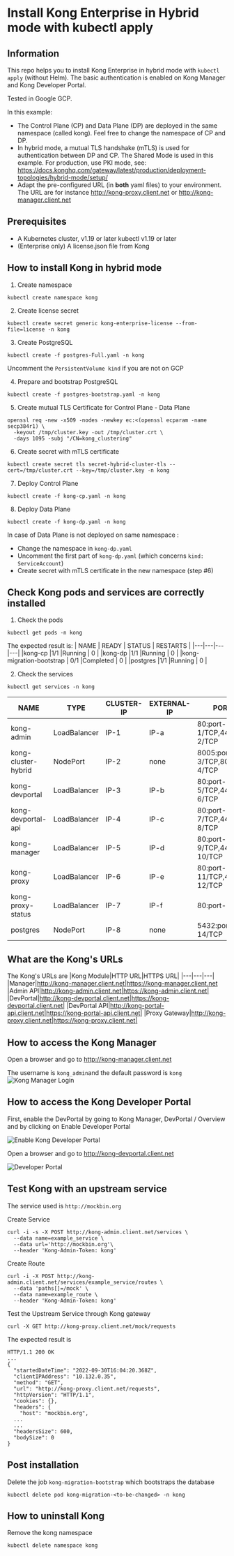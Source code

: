 # Install Kong Enterprise in Hybrid mode with kubectl apply

## Information
This repo helps you to install Kong Enterprise in hybrid mode with `kubectl apply` (without Helm). The basic authentication is enabled on Kong Manager and Kong Developer Portal.

Tested in Google GCP.

In this example:
- The Control Plane (CP) and Data Plane (DP) are deployed in the same namespace (called kong). Feel free to change the namespace of CP and DP.
- In hybrid mode, a mutual TLS handshake (mTLS) is used for authentication between DP and CP. The Shared Mode is used in this example. For production, use PKI mode, see: 
https://docs.konghq.com/gateway/latest/production/deployment-topologies/hybrid-mode/setup/
- Adapt the pre-configured URL (in **both** yaml files) to your environment. The URL are for instance http://kong-proxy.client.net or http://kong-manager.client.net

## Prerequisites
- A Kubernetes cluster, v1.19 or later
kubectl v1.19 or later
- (Enterprise only) A license.json file from Kong

## How to install Kong in hybrid mode
1) Create namespace
```
kubectl create namespace kong
```

2) Create license secret
```
kubectl create secret generic kong-enterprise-license --from-file=license -n kong
```

3) Create PostgreSQL
```
kubectl create -f postgres-Full.yaml -n kong
```

Uncomment the ```PersistentVolume kind``` if you are not on GCP

4) Prepare and bootstrap PostgreSQL
```
kubectl create -f postgres-bootstrap.yaml -n kong
```


5) Create mutual TLS Certificate for Control Plane - Data Plane
```
openssl req -new -x509 -nodes -newkey ec:<(openssl ecparam -name secp384r1) \
  -keyout /tmp/cluster.key -out /tmp/cluster.crt \
  -days 1095 -subj "/CN=kong_clustering"
```

6) Create secret with mTLS certificate
```
kubectl create secret tls secret-hybrid-cluster-tls --cert=/tmp/cluster.crt --key=/tmp/cluster.key -n kong
````

7) Deploy Control Plane
```
kubectl create -f kong-cp.yaml -n kong
```

8) Deploy Data Plane
```
kubectl create -f kong-dp.yaml -n kong
```

In case of Data Plane is not deployed on same namespace :
- Change the namespace in ```kong-dp.yaml```
- Uncomment the first part of ```kong-dp.yaml``` (which concerns ```kind: ServiceAccount```)
- Create secret with mTLS certificate in the new namespace (step #6)

## Check Kong pods and services are correctly installed
1) Check the pods
```
kubectl get pods -n kong
```

The expected result is:
| NAME | READY | STATUS | RESTARTS |
|---|---|---|---|
|kong-cp   |1/1   |Running   | 0  |
|kong-dp   |1/1   |Running   | 0  |
|kong-migration-bootstrap   | 0/1 |Completed   | 0  |
|postgres   |1/1  |Running   | 0  |

2) Check the services
```
kubectl get services -n kong
```

| NAME | TYPE | CLUSTER-IP | EXTERNAL-IP | PORT(S) |
|---|---|---|---|---|
| kong-admin | LoadBalancer | IP-1 | IP-a |80:port-1/TCP,443:port-2/TCP |
| kong-cluster-hybrid | NodePort | IP-2  |none | 8005:port-3/TCP,8006:port-4/TCP |
| kong-devportal | LoadBalancer |IP-3 | IP-b|80:port-5/TCP,443:port-6/TCP |
| kong-devportal-api | LoadBalancer |IP-4 | IP-c| 80:port-7/TCP,443:port-8/TCP|
| kong-manager | LoadBalancer |IP-5 |IP-d |80:port-9/TCP,443:port-10/TCP |
| kong-proxy | LoadBalancer |IP-6 |IP-e | 80:port-11/TCP,443:port-12/TCP |
| kong-proxy-status | LoadBalancer |IP-7 |IP-f |80:port-13/TCP  |
| postgres | NodePort |IP-8 | none|5432:port-14/TCP |

## What are the Kong's URLs
The Kong's URLs are
|Kong Module|HTTP URL|HTTPS URL|
|---|---|---|
|Manager|http://kong-manager.client.net|https://kong-manager.client.net
|Admin API|http://kong-admin.client.net|https://kong-admin.client.net|
|DevPortal|http://kong-devportal.client.net|https://kong-devportal.client.net|
|DevPortal API|http://kong-portal-api.client.net|https://kong-portal-api.client.net|
|Proxy Gateway|http://kong-proxy.client.net|https://kong-proxy.client.net|

## How to access the Kong Manager
Open a browser and go to http://kong-manager.client.net

The username is ```kong_admin```and the default password is ```kong```
![Kong Manager Login](./images/Kong_Manager_login.png)

## How to access the Kong Developer Portal
First, enable the DevPortal by going to Kong Manager, DevPortal / Overview and by clicking on Enable Developer Portal

![Enable Kong Developer Portal](./images/Kong_Enable_DevPortal.png)

Open a browser and go to http://kong-devportal.client.net

![Developer Portal](./images/Kong_DevPortal.png)

## Test Kong with an upstream service

The service used is ```http://mockbin.org```

Create Service
```
curl -i -s -X POST http://kong-admin.client.net/services \
  --data name=example_service \
  --data url='http://mockbin.org'\
  --header 'Kong-Admin-Token: kong'
  ```

Create Route
```
curl -i -X POST http://kong-admin.client.net/services/example_service/routes \
  --data 'paths[]=/mock' \
  --data name=example_route \
  --header 'Kong-Admin-Token: kong'
```

Test the Upstream Service through Kong gateway
```
curl -X GET http://kong-proxy.client.net/mock/requests
```
The expected result is
```
HTTP/1.1 200 OK
...
{
  "startedDateTime": "2022-09-30T16:04:20.368Z",
  "clientIPAddress": "10.132.0.35",
  "method": "GET",
  "url": "http://kong-proxy.client.net/requests",
  "httpVersion": "HTTP/1.1",
  "cookies": {},
  "headers": {
    "host": "mockbin.org",
  ...
  ...
  "headersSize": 600,
  "bodySize": 0
}
```


## Post installation
Delete the job ```kong-migration-bootstrap``` which bootstraps the database

```
kubectl delete pod kong-migration-<to-be-changed> -n kong
```


## How to uninstall Kong
Remove the kong namespace

```
kubectl delete namespace kong
```